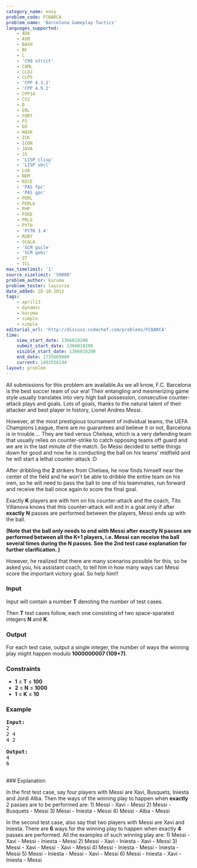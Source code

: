```yaml
---
category_name: easy
problem_code: FCBARCA
problem_name: 'Barcelona Gameplay Tactics'
languages_supported:
    - ADA
    - ASM
    - BASH
    - BF
    - C
    - 'C99 strict'
    - CAML
    - CLOJ
    - CLPS
    - 'CPP 4.3.2'
    - 'CPP 4.9.2'
    - CPP14
    - CS2
    - D
    - ERL
    - FORT
    - FS
    - GO
    - HASK
    - ICK
    - ICON
    - JAVA
    - JS
    - 'LISP clisp'
    - 'LISP sbcl'
    - LUA
    - NEM
    - NICE
    - 'PAS fpc'
    - 'PAS gpc'
    - PERL
    - PERL6
    - PHP
    - PIKE
    - PRLG
    - PYTH
    - 'PYTH 3.4'
    - RUBY
    - SCALA
    - 'SCM guile'
    - 'SCM qobi'
    - ST
    - TCL
max_timelimit: '1'
source_sizelimit: '50000'
problem_author: kuruma
problem_tester: laycurse
date_added: 28-10-2012
tags:
    - april13
    - dynamic
    - kuruma
    - simple
    - simple
editorial_url: 'http://discuss.codechef.com/problems/FCBARCA'
time:
    view_start_date: 1366018200
    submit_start_date: 1366018200
    visible_start_date: 1366018200
    end_date: 1735669800
    current: 1493558144
layout: problem
---
```

All submissions for this problem are available.As we all know, F.C. Barcelona is the best soccer team of our era! Their entangling and mesmerizing game style usually translates into very high ball possession, consecutive counter-attack plays and goals. Lots of goals, thanks to the natural talent of their attacker and best player in history, Lionel Andres Messi.

However, at the most prestigious tournament of individual teams, the UEFA Champions League, there are no guarantees and believe it or not, Barcelona is in trouble.... They are tied versus Chelsea, which is a very defending team that usually relies on counter-strike to catch opposing teams off guard and we are in the last minute of the match. So Messi decided to settle things down for good and now he is conducting the ball on his teams' midfield and he will start a lethal counter-attack :D

After dribbling the **2** strikers from Chelsea, he now finds himself near the center of the field and he won't be able to dribble the entire team on his own, so he will need to pass the ball to one of his teammates, run forward and receive the ball once again to score the final goal.

Exactly **K** players are with him on his counter-attack and the coach, Tito Villanova knows that this counter-attack will end in a goal only if after **exactly** **N** passes are performed between the players, Messi ends up with the ball.

 **(Note that the ball only needs to end with Messi after exactly N passes are performed between all the K+1 players, i.e. Messi can receive the ball several times during the N passes. See the 2nd test case explanation for further clarification. )**

However, he realized that there are many scenarios possible for this, so he asked you, his assistant coach, to tell him in how many ways can Messi score the important victory goal. So help him!!

### Input

Input will contain a number **T** denoting the number of test cases.

Then **T** test cases follow, each one consisting of two space-sparated integers **N** and **K**.

### Output

For each test case, output a single integer, the number of ways the winning play might happen modulo **1000000007 (109+7)**.

### Constraints

- **1** ≤ **T** ≤ **100**
- **2** ≤ **N** ≤ **1000**
- **1** ≤ **K** ≤ **10**

### Example

<pre>
<b>Input:</b>
2
2 4
4 2

<b>Output:</b>
4
6

</pre>### Explanation
In the first test case, say four players with Messi are Xavi, Busquets, Iniesta and Jordi Alba. Then the ways of the winning play to happen when **exactly** 2 passes are to be performed are:
1\) Messi - Xavi - Messi
2\) Messi - Busquets - Messi
3\) Messi - Iniesta - Messi
4\) Messi - Alba - Messi

In the second test case, also say that two players with Messi are Xavi and Iniesta. There are **6** ways for the winning play to happen when exactly **4** passes are performed. All the examples of such winning play are:
1\) Messi - Xavi - Messi - Iniesta - Messi
2\) Messi - Xavi - Iniesta - Xavi - Messi
3\) Messi - Xavi - Messi - Xavi - Messi
4\) Messi - Iniesta - Messi - Iniesta - Messi
5\) Messi - Iniesta - Messi - Xavi - Messi
6\) Messi - Iniesta - Xavi - Iniesta - Messi
